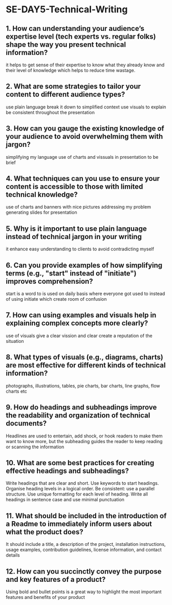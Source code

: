 # SE-DAY5-Technical-Writing
## 1. How can understanding your audience’s expertise level (tech experts vs. regular folks) shape the way you present technical information?
it helps to get sense of their expertise to know what they already know and their level of knowledge which helps to reduce time wastage.
## 2. What are some strategies to tailor your content to different audience types?
use plain language
break it down to simplified context
use visuals to explain
be consistent throughout the presentation
## 3. How can you gauge the existing knowledge of your audience to avoid overwhelming them with jargon?
simplifying my language 
use of charts and vissuals in presentation 
to be brief

## 4. What techniques can you use to ensure your content is accessible to those with limited technical knowledge?
use of charts and banners with nice pictures addressing my problem
generating slides for presentation
## 5. Why is it important to use plain language instead of technical jargon in your writing
it enhance easy understanding to clients
to avoid contradicting myself
## 6. Can you provide examples of how simplifying terms (e.g., "start" instead of "initiate") improves comprehension?
start is a word to is used on daily basis where everyone got used to instead of using initiate which create room of confusion

## 7. How can using examples and visuals help in explaining complex concepts more clearly?
use of visuals give a clear vission and clear create a reputation of the situation
## 8. What types of visuals (e.g., diagrams, charts) are most effective for different kinds of technical information?
photographs, illustrations, tables, pie charts, bar charts, line graphs, flow charts etc

## 9. How do headings and subheadings improve the readability and organization of technical documents?
Headlines are used to entertain, add shock, or hook readers to make them want to know more, 
but the subheading guides the reader to keep reading or scanning the information

## 10. What are some best practices for creating effective headings and subheadings?
Write headings that are clear and short.
Use keywords to start headings.
Organise heading levels in a logical order.
Be consistent: use a parallel structure.
Use unique formatting for each level of heading.
Write all headings in sentence case and use minimal punctuation


## 11. What should be included in the introduction of a Readme to immediately inform users about what the product does?
It should include a title, a description of the project, installation instructions, usage examples, contribution guidelines, license information, and contact details

## 12. How can  you succinctly convey the purpose and key features of a product?

Using bold and bullet points is a great way to highlight the most important features and benefits of your product

